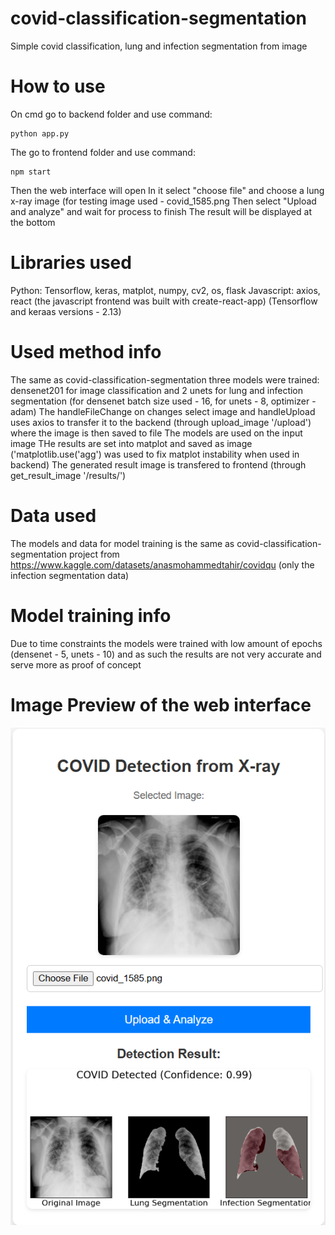 # covid-classification-segmentation
Simple covid classification, lung and infection segmentation from image

# How to use
On cmd go to backend folder and use command:

```
python app.py
```

The go to frontend folder and use command:

```
npm start
```

Then the web interface will open
In it select "choose file" and choose a lung x-ray image (for testing image used - covid_1585.png
Then select "Upload and analyze" and wait for process to finish
The result will be displayed at the bottom

# Libraries used
Python: Tensorflow, keras, matplot, numpy, cv2, os, flask
Javascript: axios, react (the javascript frontend was built with create-react-app)
(Tensorflow and keraas versions - 2.13)

# Used method info
The same as covid-classification-segmentation three models were trained: densenet201 for image classification and 2 unets for lung and infection segmentation (for densenet batch size used - 16, for unets - 8, optimizer - adam)
The handleFileChange on changes select image and handleUpload uses axios to transfer it to the backend (through upload_image '/upload') where the image is then saved to file
The models are used on the input image
THe results are set into matplot and saved as image 
('matplotlib.use('agg') was used to fix matplot instability when used in backend)
The generated result image is transfered to frontend (through get_result_image '/results/<filename>')

# Data used
The models and data for model training is the same as covid-classification-segmentation project from https://www.kaggle.com/datasets/anasmohammedtahir/covidqu (only the infection segmentation data)

# Model training info
Due to time constraints the models were trained with low amount of epochs (densenet - 5, unets - 10) and as such the results are not very accurate and serve more as proof of concept

# Image Preview of the web interface
![Interface image](https://github.com/TomassLu/covid-classification-segmentation-web/blob/main/Result.png)
